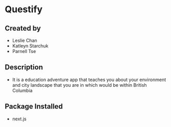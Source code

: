 # Questify

## Created by

- Leslie Chan
- Katleyn Starchuk
- Parnell Tse

## Description

- It is a education adventure app that teaches you about your environment and city landscape that you are in which would be within British Columbia

## Package Installed

- next.js
